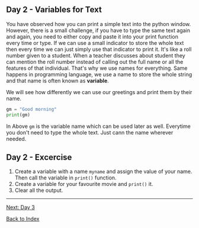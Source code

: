 ## Day 2 - Variables for Text
You have observed how you can print a simple text into the python window. However, there is a small challenge, if you have to type the same text again and again, you need to either copy and paste it into your print function every time or type. If we can use a small indicator to store the whole text then every time we can just simply use that indicator to print it. It's like a roll number given to a student. When a teacher discusses about student they can mention the roll number instead of calling out the full name or all the features of that individual. That's why we use names for everything. Same happens in programming language, we use a name to store the whole string and that name is often known as **variable**.

We will see how differently we can use our greetings and print them by their name.

```python
gm = "Good morning"
print(gm)
```
In Above ```gm``` is the variable name which can be used later as well. Everytime you don't need to type the whole text. Just cann the name wherever needed.  

## Day 2 - Excercise
1. Create a variable with a name `myname` and assign the value of your name. Then call the variable in `print()` function.
2. Create a variable for your favourite movie and `print()` it. 
3. Clear all the output. 
---
[Next: Day 3](03-day03.md)

[Back to Index](index.md)